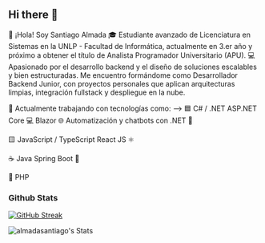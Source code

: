 ## Hi there 👋
👋 ¡Hola! Soy Santiago Almada
🎓 Estudiante avanzado de Licenciatura en Sistemas en la UNLP - Facultad de Informática, actualmente en 3.er año y próximo a obtener el título de Analista Programador Universitario (APU).
💻 Apasionado por el desarrollo backend y el diseño de soluciones escalables y bien estructuradas. Me encuentro formándome como Desarrollador Backend Junior, con proyectos personales que aplican arquitecturas limpias, integración fullstack y despliegue en la nube.

🚀 Actualmente trabajando con tecnologías como:
--> 
🟦 C# / .NET
    ASP.NET Core 💻
    Blazor 🌐
    Automatización y chatbots con .NET 🤖
    
🟨 JavaScript / TypeScript
    React JS ⚛️

☕ Java
    Spring Boot 🌿

🐘 PHP
  
### Github Stats 
[![GitHub Streak](https://github-readme-streak-stats.herokuapp.com?user=almadasantiago&theme=dark)](https://git.io/streak-stats) 

![almadasantiago's Stats](https://github-readme-stats.vercel.app/api?username=almadasantiago&theme=vue-dark&show_icons=true&hide_border=true&count_private=true)
